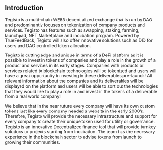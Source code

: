 ﻿## Introduction
Tegisto is a multi-chain WEB3 decentralized exchange that is run by DAO and predominantly focuses on tokenization of company products and services. Tegisto has features such as swapping, staking, farming, launchpad, NFT Marketplace and incubation program. Powered by TrueFeedBack, Tegisto will also offer innovative solutions such as DID for users and DAO controlled token allocation.

Tegisto is cutting edge and unique in terms of a DeFi platform as it is possible to invest in tokens of companies and play a role in the growth of a product and services in its early stages. Companies with products or services related to blockchain technologies will be tokenized and users will have a great opportunity in investing in these deliverables pre-launch! All relevant information about the companies and its deliverables will be displayed on the platform and users will be able to sort out the technologies that they would like to play a role in and invest in the tokens of a deliverable from a real world company!

We believe that in the near future every company will have its own custom tokens just like every company needed a website in the early 2000’s. Therefore, Tegisto will provide the necessary infrastructure and support for every company to create their unique token used for utility or governance. Tegisto is an innovative Decentralized finance tool that will provide turnkey solutions to projects starting from incubation. The team has the necessary experience in the blockchain sector to advise tokens from launch to growing their communities.
